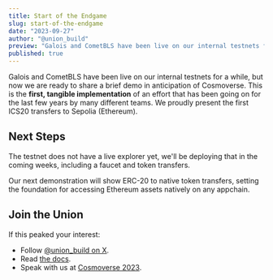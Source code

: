 ```yaml
---
title: Start of the Endgame
slug: start-of-the-endgame
date: "2023-09-27"
author: "@union_build"
preview: "Galois and CometBLS have been live on our internal testnets for a while, but now we are ready to share a brief demo in anticipation of Cosmoverse. This is the first, tangible implementation of an effort that has been going on for the last few years by many different teams. We proudly present the first IBC connection to Ethereum."
published: true
---
```


<script>
	import TokenTransfer from '$lib/TokenTransfer.svelte';
	// import Ethers from '$lib/Ethers.svelte';
	import { browser } from '$app/environment';
	import { initClients, ethereumBalanceWorker, unionBalanceWorker, setupEthers } from '$lib/transferDemo';
	import { onMount } from 'svelte';

	onMount(async () => {
		if (browser) {
			await setupEthers();
			await initClients();
			ethereumBalanceWorker();
			unionBalanceWorker();
		}
	})
</script>

<!-- <Ethers/>!-->

Galois and CometBLS have been live on our internal testnets for a while, but now we are ready to share a brief demo in anticipation of Cosmoverse. This is the **first, tangible implementation** of an effort that has been going on for the last few years by many different teams. We proudly present the first ICS20 transfers to Sepolia (Ethereum).

<TokenTransfer/>

## Next Steps

The testnet does not have a live explorer yet, we'll be deploying that in the coming weeks, including a faucet and token transfers.

Our next demonstration will show ERC-20 to native token transfers, setting the foundation for accessing Ethereum assets natively on any appchain.


## Join the Union

If this peaked your interest:

- Follow [@union_build on X](https://x.com/union_build).
- Read [the docs](https://docs.union.build).
- Speak with us at [Cosmoverse 2023](https://cosmoverse.org/).
